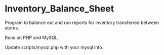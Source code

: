 # Inventory_Balance_Sheet
Program to balance out and run reports for inventory transferred between stores.

Runs on PHP and MySQL.

Update scripts/mysql.php with your mysql info.
